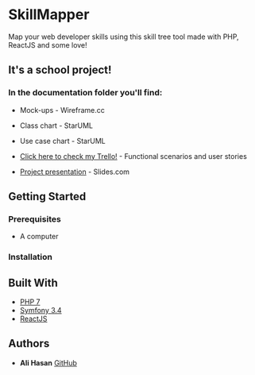 # SkillMapper

Map your web developer skills using this skill tree tool made with PHP, ReactJS and some love!

## It's a school project!

### In the documentation folder you'll find:
* Mock-ups - Wireframe.cc
* Class chart - StarUML
* Use case chart - StarUML

* [Click here to check my Trello!](https://trello.com/b/6ajRCIu7/skilltree)  - Functional scenarios and user stories
* [Project presentation](http://slides.com/aliisright/deck-90add8c1-80f8-49ce-9c10-b282d01b928d/fullscreen) - Slides.com

## Getting Started



### Prerequisites

* A computer


### Installation



## Built With

* [PHP 7]('http://php.net/manual/fr/index.php')
* [Symfony 3.4]('https://symfony.com/doc/3.4/setup.html')
* [ReactJS]('https://reactjs.org/docs/hello-world.html')

## Authors

* **Ali Hasan** [GitHub](https://github.com/aliisright)
